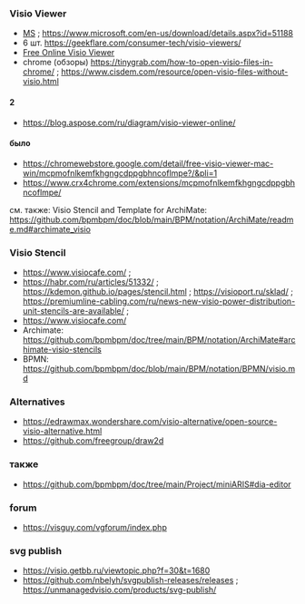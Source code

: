 ### Visio Viewer
- [MS](https://mloads.com/office/4320-microsoft-visio-viewer.html) ; https://www.microsoft.com/en-us/download/details.aspx?id=51188
- 6 шт. https://geekflare.com/consumer-tech/visio-viewers/
- [Free Online Visio Viewer](https://doconut.app/products/visio/)
- chrome (обзоры) https://tinygrab.com/how-to-open-visio-files-in-chrome/ ; https://www.cisdem.com/resource/open-visio-files-without-visio.html

#### 2
- https://blog.aspose.com/ru/diagram/visio-viewer-online/

#### было
- https://chromewebstore.google.com/detail/free-visio-viewer-mac-win/mcpmofnlkemfkhgngcdppgbhncoflmpe?/&pli=1
- https://www.crx4chrome.com/extensions/mcpmofnlkemfkhgngcdppgbhncoflmpe/
  
см. также: Visio Stencil and Template for ArchiMate: https://github.com/bpmbpm/doc/blob/main/BPM/notation/ArchiMate/readme.md#archimate_visio  

### Visio Stencil 
- https://www.visiocafe.com/ ;
- https://habr.com/ru/articles/51332/ ; https://kdemon.github.io/pages/stencil.html ; https://visioport.ru/sklad/ ; https://premiumline-cabling.com/ru/news-new-visio-power-distribution-unit-stencils-are-available/ ;
- https://www.visiocafe.com/
- Archimate: https://github.com/bpmbpm/doc/tree/main/BPM/notation/ArchiMate#archimate-visio-stencils
- BPMN: https://github.com/bpmbpm/doc/blob/main/BPM/notation/BPMN/visio.md

### Alternatives
- https://edrawmax.wondershare.com/visio-alternative/open-source-visio-alternative.html
- https://github.com/freegroup/draw2d
  
### также
- https://github.com/bpmbpm/doc/tree/main/Project/miniARIS#dia-editor

### forum
- https://visguy.com/vgforum/index.php

### svg publish
- https://visio.getbb.ru/viewtopic.php?f=30&t=1680
- https://github.com/nbelyh/svgpublish-releases/releases ; https://unmanagedvisio.com/products/svg-publish/
